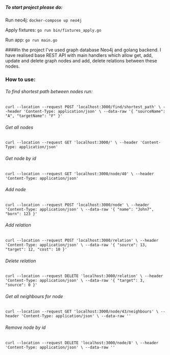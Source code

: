 ##### To start project please do:

Run neo4j: `docker-compose up neo4j` 

Apply fixtures: `go run bin/fixtures_apply.go`

Run app: `go run main.go`



####In the project I've used graph database Neo4j and golang backend.
I have realised base REST API with main handlers which allow get, add, update and delete graph nodes and add, delete relations between these nodes.

### How to use:

###### To find shortest path between nodes run:

`curl --location --request POST 'localhost:3000/find/shortest_path' \
--header 'Content-Type: application/json' \
--data-raw '{
"sourceName": "A",
"targetName": "F"
}'`

###### Get all nodes

`curl --location --request GET 'localhost:3000/' \
--header 'Content-Type: application/json'`

###### Get node by id

`curl --location --request GET 'localhost:3000/node/40' \
--header 'Content-Type: application/json'`

###### Add node

`curl --location --request POST 'localhost:3000/node' \
--header 'Content-Type: application/json' \
--data-raw '{
"name": "John7",
"born": 123
}'`

###### Add relation

`curl --location --request POST 'localhost:3000/relation' \
--header 'Content-Type: application/json' \
--data-raw '{
"source": 13,
"target": 12,
"cost": 10
}'`

###### Delete relation

`curl --location --request DELETE 'localhost:3000/relation' \
--header 'Content-Type: application/json' \
--data-raw '{
"target": 3,
"source": 0
}'`

###### Get all neighbours for node

`curl --location --request GET 'localhost:3000/node/43/neighbours' \
--header 'Content-Type: application/json' \
--data-raw ''`


###### Remove node by id
`curl --location --request DELETE 'localhost:3000/node/8' \
--header 'Content-Type: application/json' \
--data-raw ''`